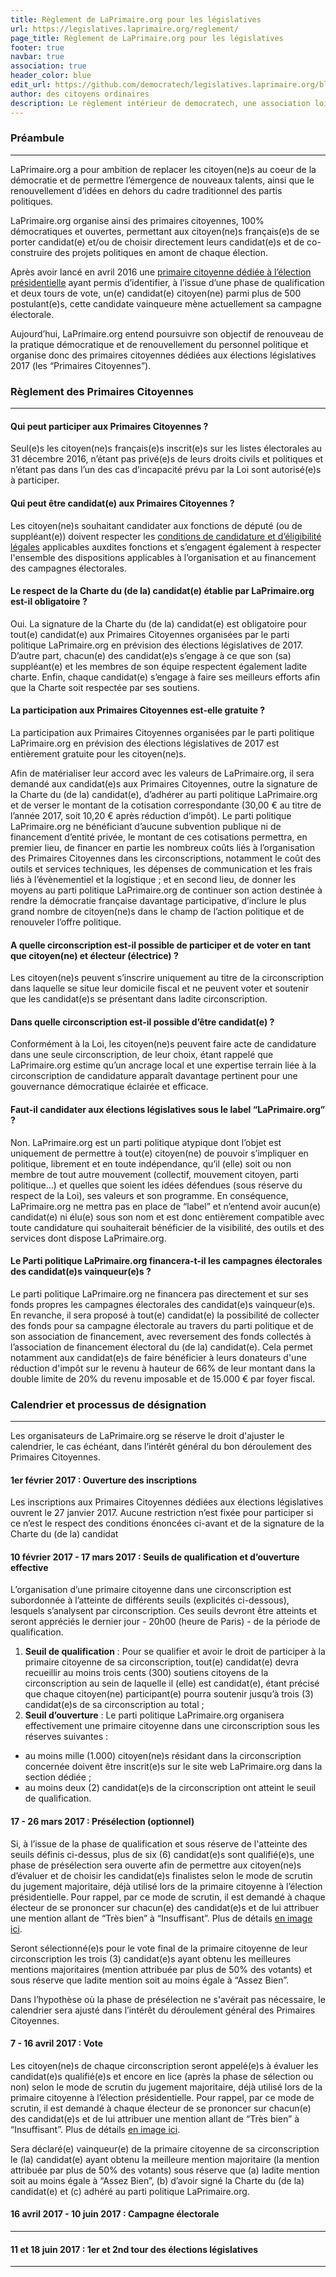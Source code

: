 ```yaml
---
title: Règlement de LaPrimaire.org pour les législatives
url: https://legislatives.laprimaire.org/reglement/
page_title: Règlement de LaPrimaire.org pour les législatives
footer: true
navbar: true
association: true
header_color: blue
edit_url: https://github.com/democratech/legislatives.laprimaire.org/blob/master/content/reglement.md
author: des citoyens ordinaires
description: Le règlement intérieur de democratech, une association loi 1901 dont l'objet est de favoriser, tant au niveau local que national, la participation et l'implication du plus grand nombre à la vie citoyenne et civique française.
---
```


### Préambule
---

LaPrimaire.org a pour ambition de replacer les citoyen(ne)s au coeur de la démocratie et de permettre l’émergence de nouveaux talents, ainsi que le renouvellement d’idées en dehors du cadre traditionnel des partis politiques.

LaPrimaire.org organise ainsi des primaires citoyennes, 100% démocratiques et ouvertes, permettant aux citoyen(ne)s français(e)s de se porter candidat(e) et/ou de choisir directement leurs candidat(e)s et de co-construire des projets politiques en amont de chaque élection.

Après avoir lancé en avril 2016 une [primaire citoyenne dédiée à l’élection présidentielle](https://laprimaire.org) ayant permis d’identifier, à l’issue d’une phase de qualification et deux tours de vote, un(e) candidat(e) citoyen(ne) parmi plus de 500 postulant(e)s, cette candidate vainqueure mène actuellement sa campagne électorale.

Aujourd’hui, LaPrimaire.org entend poursuivre son objectif de renouveau de la pratique démocratique et de renouvellement du personnel politique et organise donc des primaires citoyennes dédiées aux élections législatives 2017 (les “Primaires Citoyennes”).

### Règlement des Primaires Citoyennes
---

#### Qui peut participer aux Primaires Citoyennes ?

Seul(e)s les citoyen(ne)s français(e)s inscrit(e)s sur les listes électorales au 31 décembre 2016, n’étant pas privé(e)s de leurs droits civils et politiques et n’étant pas dans l’un des cas d’incapacité prévu par la Loi sont autorisé(e)s à participer.

#### Qui peut être candidat(e) aux Primaires Citoyennes ?

Les citoyen(ne)s souhaitant candidater aux fonctions de député (ou de suppléant(e)) doivent respecter les [conditions de candidature et d’éligibilité légales](http://www2.assemblee-nationale.fr/decouvrir-l-assemblee/role-et-pouvoirs-de-l-assemblee-nationale/le-depute/l-election-des-deputes) applicables auxdites fonctions et s’engagent également à respecter l'ensemble des dispositions applicables à l’organisation et au financement des campagnes électorales.

#### Le respect de la Charte du (de la) candidat(e) établie par LaPrimaire.org est-il obligatoire ?

Oui. La signature de la Charte du (de la) candidat(e) est obligatoire pour tout(e) candidat(e) aux Primaires Citoyennes organisées par le parti politique LaPrimaire.org en prévision des élections législatives de 2017. D’autre part, chacun(e) des candidat(e)s s’engage à ce que son (sa) suppléant(e) et les membres de son équipe respectent également ladite charte. Enfin, chaque candidat(e) s’engage à faire ses meilleurs efforts afin que la Charte soit respectée par ses soutiens.

#### La participation aux Primaires Citoyennes est-elle gratuite ?

La participation aux Primaires Citoyennes organisées par le parti politique LaPrimaire.org en prévision des élections législatives de 2017 est entièrement gratuite pour les citoyen(ne)s.

Afin de matérialiser leur accord avec les valeurs de LaPrimaire.org, il sera demandé aux candidat(e)s aux Primaires Citoyennes, outre la signature de la Charte du (de la) candidat(e), d’adhérer au parti politique LaPrimaire.org et de verser le montant de la cotisation correspondante (30,00 € au titre de l’année 2017, soit 10,20 € après réduction d’impôt). Le parti politique LaPrimaire.org ne bénéficiant d’aucune subvention publique ni de financement d’entité privée, le montant de ces cotisations permettra, en premier lieu, de financer en partie les nombreux coûts liés à l’organisation des Primaires Citoyennes dans les circonscriptions, notamment le coût des outils et services techniques, les dépenses de communication et les frais liés à l’évènementiel et la logistique ; et en second lieu, de donner les moyens au parti politique LaPrimaire.org de continuer son action destinée à rendre la démocratie française davantage participative, d’inclure le plus grand nombre de citoyen(ne)s dans le champ de l’action politique et de renouveler l’offre politique.

#### A quelle circonscription est-il possible de participer et de voter en tant que citoyen(ne) et électeur (électrice) ?

Les citoyen(ne)s peuvent s’inscrire uniquement au titre de la circonscription dans laquelle se situe leur domicile fiscal et ne peuvent voter et soutenir que les candidat(e)s se présentant dans ladite circonscription.

#### Dans quelle circonscription est-il possible d’être candidat(e) ?

Conformément à la Loi, les citoyen(ne)s peuvent faire acte de candidature dans une seule circonscription, de leur choix, étant rappelé que LaPrimaire.org estime qu’un ancrage local et une expertise terrain liée à la circonscription de candidature apparaît davantage pertinent pour une gouvernance démocratique éclairée et efficace.

#### Faut-il candidater aux élections législatives sous le label “LaPrimaire.org” ?

Non. LaPrimaire.org est un parti politique atypique dont l’objet est uniquement de permettre à tout(e) citoyen(ne) de pouvoir s’impliquer en politique, librement et en toute indépendance, qu’il (elle) soit ou non membre de tout autre mouvement (collectif, mouvement citoyen, parti politique…) et quelles que soient les idées défendues (sous réserve du respect de la Loi), ses valeurs et son programme. En conséquence, LaPrimaire.org ne mettra pas en place de “label” et n’entend avoir aucun(e) candidat(e) ni élu(e) sous son nom et est donc entièrement compatible avec toute candidature qui souhaiterait bénéficier de la visibilité, des outils et des services dont dispose LaPrimaire.org.

#### Le Parti politique LaPrimaire.org financera-t-il les campagnes électorales des candidat(e)s vainqueur(e)s ?

Le parti politique LaPrimaire.org ne financera pas directement et sur ses fonds propres les campagnes électorales des candidat(e)s vainqueur(e)s. En revanche, il sera proposé à tout(e) candidat(e) la possibilité de collecter des fonds pour sa campagne électorale au travers du parti politique et de son association de financement, avec reversement des fonds collectés à l’association de financement électoral du (de la) candidat(e). Cela permet notamment aux candidat(e)s de faire bénéficier à leurs donateurs d'une réduction d'impôt sur le revenu à hauteur de 66% de leur montant dans la double limite de 20% du revenu imposable et de 15.000 € par foyer fiscal.

### Calendrier et processus de désignation
---

Les organisateurs de LaPrimaire.org se réserve le droit d'ajuster le calendrier, le cas échéant, dans l’intérêt général du bon déroulement des Primaires Citoyennes.

#### __1er février 2017__ : Ouverture des inscriptions

Les inscriptions aux Primaires Citoyennes dédiées aux élections législatives ouvrent le 27 janvier 2017. Aucune restriction n’est fixée pour participer si ce n’est le respect des conditions énoncées ci-avant et de la signature de la Charte du (de la) candidat

#### __10 février 2017 - 17 mars 2017__ : Seuils de qualification et d’ouverture effective

L’organisation d’une primaire citoyenne dans une circonscription est subordonnée à l’atteinte de différents seuils (explicités ci-dessous), lesquels s’analysent par circonscription. Ces seuils devront être atteints et seront appréciés le dernier jour - 20h00 (heure de Paris) - de la période de qualification.

1. __Seuil de qualification__ : Pour se qualifier et avoir le droit de participer à la primaire citoyenne de sa circonscription, tout(e) candidat(e) devra recueillir au moins trois cents (300) soutiens citoyens de la circonscription au sein de laquelle il (elle) est candidat(e), étant précisé que chaque citoyen(ne) participant(e) pourra soutenir jusqu’à trois (3) candidat(e)s de sa circonscription au total ;
2. __Seuil d’ouverture__ : Le parti politique LaPrimaire.org organisera effectivement une primaire citoyenne dans une circonscription sous les réserves suivantes :
 * au moins mille (1.000) citoyen(ne)s résidant dans la circonscription concernée doivent être inscrit(e)s sur le site web LaPrimaire.org dans la section dédiée ;
 * au moins deux (2) candidat(e)s de la circonscription ont atteint le seuil de qualification.


#### __17 - 26 mars 2017__ : Présélection (optionnel)

Si, à l’issue de la phase de qualification et sous réserve de l'atteinte des seuils définis ci-dessus, plus de six (6) candidat(e)s sont qualifié(e)s, une phase de présélection sera ouverte afin de permettre aux citoyen(ne)s d’évaluer et de choisir les candidat(e)s finalistes selon le mode de scrutin du jugement majoritaire, déjà utilisé lors de la primaire citoyenne à l’élection présidentielle. Pour rappel, par ce mode de scrutin, il est demandé à chaque électeur de se prononcer sur chacun(e) des candidat(e)s et de lui attribuer une mention allant de “Très bien” à “Insuffisant”. Plus de détails [en image ici](https://laprimaire.org/citoyen/vote/tutorial_final).

Seront sélectionné(e)s pour le vote final de la primaire citoyenne de leur circonscription les trois (3) candidat(e)s ayant obtenu les meilleures mentions majoritaires (mention attribuée par plus de 50% des votants) et sous réserve que ladite mention soit au moins égale à “Assez Bien”.

Dans l’hypothèse où la phase de présélection ne s'avérait pas nécessaire, le calendrier sera ajusté dans l’intérêt du déroulement général des Primaires Citoyennes.

#### __7 - 16 avril 2017__ : Vote

Les citoyen(ne)s de chaque circonscription seront appelé(e)s à évaluer les candidat(e)s qualifié(e)s et encore en lice (après la phase de sélection ou non) selon le mode de scrutin du jugement majoritaire, déjà utilisé lors de la primaire citoyenne à l’élection présidentielle. Pour rappel, par ce mode de scrutin, il est demandé à chaque électeur de se prononcer sur chacun(e) des candidat(e)s et de lui attribuer une mention allant de “Très bien” à “Insuffisant”. Plus de détails [en image ici](https://laprimaire.org/citoyen/vote/tutorial_final). 

Sera déclaré(e) vainqueur(e) de la primaire citoyenne de sa circonscription le (la) candidat(e) ayant obtenu la meilleure mention majoritaire (la mention attribuée par plus de 50% des votants) sous réserve que (a) ladite mention soit au moins égale à “Assez Bien”, (b) d’avoir signé la Charte du (de la) candidat(e) et (c) adhéré au parti politique LaPrimaire.org.

#### __16 avril 2017 - 10 juin 2017__ : Campagne électorale
---

#### __11 et 18 juin 2017__ : 1er et 2nd tour des élections législatives
---


